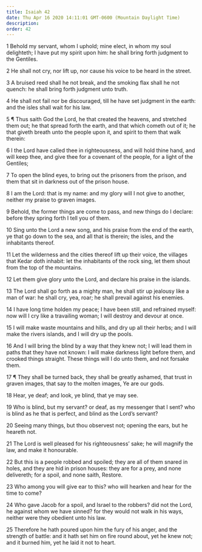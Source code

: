 ```yaml
---
title: Isaiah 42
date: Thu Apr 16 2020 14:11:01 GMT-0600 (Mountain Daylight Time)
description: 
order: 42
---
```


<p>
  1 Behold my servant, whom I uphold; mine elect, in whom my soul delighteth; I
  have put my spirit upon him: he shall bring forth judgment to the Gentiles.
</p>
<p>
  2 He shall not cry, nor lift up, nor cause his voice to be heard in the
  street.
</p>
<p>
  3 A bruised reed shall he not break, and the smoking flax shall he not quench:
  he shall bring forth judgment unto truth.
</p>
<p>
  4 He shall not fail nor be discouraged, till he have set judgment in the
  earth: and the isles shall wait for his law.
</p>
<p>
  5 &#xB6; Thus saith God the Lord, he that created the heavens, and stretched
  them out; he that spread forth the earth, and that which cometh out of it; he
  that giveth breath unto the people upon it, and spirit to them that walk
  therein:
</p>
<p>
  6 I the Lord have called thee in righteousness, and will hold thine hand, and
  will keep thee, and give thee for a covenant of the people, for a light of the
  Gentiles;
</p>
<p>
  7 To open the blind eyes, to bring out the prisoners from the prison, and them
  that sit in darkness out of the prison house.
</p>
<p>
  8 I am the Lord: that is my name: and my glory will I not give to another,
  neither my praise to graven images.
</p>
<p>
  9 Behold, the former things are come to pass, and new things do I declare:
  before they spring forth I tell you of them.
</p>
<p>
  10 Sing unto the Lord a new song, and his praise from the end of the earth, ye
  that go down to the sea, and all that is therein; the isles, and the
  inhabitants thereof.
</p>
<p>
  11 Let the wilderness and the cities thereof lift up their voice, the villages
  that Kedar doth inhabit: let the inhabitants of the rock sing, let them shout
  from the top of the mountains.
</p>
<p>
  12 Let them give glory unto the Lord, and declare his praise in the islands.
</p>
<p>
  13 The Lord shall go forth as a mighty man, he shall stir up jealousy like a
  man of war: he shall cry, yea, roar; he shall prevail against his enemies.
</p>
<p>
  14 I have long time holden my peace; I have been still, and refrained myself:
  now will I cry like a travailing woman; I will destroy and devour at once.
</p>
<p>
  15 I will make waste mountains and hills, and dry up all their herbs; and I
  will make the rivers islands, and I will dry up the pools.
</p>
<span></span>
<p>
  16 And I will bring the blind by a way that they knew not; I will lead them in
  paths that they have not known: I will make darkness light before them, and
  crooked things straight. These things will I do unto them, and not forsake
  them.
</p>
<p>
  17 &#xB6; They shall be turned back, they shall be greatly ashamed, that trust
  in graven images, that say to the molten images, Ye are our gods.
</p>
<p>18 Hear, ye deaf; and look, ye blind, that ye may see.</p>
<p>
  19 Who is blind, but my servant? or deaf, as my messenger that I sent? who is
  blind as he that is perfect, and blind as the Lord&#x2019;s servant?
</p>
<p>
  20 Seeing many things, but thou observest not; opening the ears, but he
  heareth not.
</p>
<p>
  21 The Lord is well pleased for his righteousness&#x2019; sake; he will
  magnify the law, and make it honourable.
</p>
<p>
  22 But this is a people robbed and spoiled; they are all of them snared in
  holes, and they are hid in prison houses: they are for a prey, and none
  delivereth; for a spoil, and none saith, Restore.
</p>
<p>
  23 Who among you will give ear to this? who will hearken and hear for the time
  to come?
</p>
<p>
  24 Who gave Jacob for a spoil, and Israel to the robbers? did not the Lord, he
  against whom we have sinned? for they would not walk in his ways, neither were
  they obedient unto his law.
</p>
<p>
  25 Therefore he hath poured upon him the fury of his anger, and the strength
  of battle: and it hath set him on fire round about, yet he knew not; and it
  burned him, yet he laid it not to heart.
</p>

